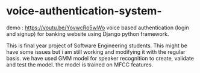 # voice-authentication-system-

demo : https://youtu.be/YovwcRo5wWo
voice based authentication (login and signup) for banking website using Django python framework.

This is final year project of Software Engineering students.
This might be have some issues but i am still working and modifying it with the regular basis.
we have used GMM model for speaker recognition to create, validate and test the model.
the model is trained on MFCC features.
